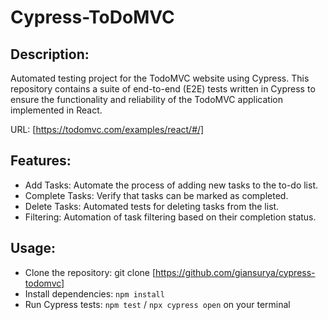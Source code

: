 # Cypress-ToDoMVC

## Description:
Automated testing project for the TodoMVC website using Cypress. This repository contains a suite of end-to-end (E2E) tests written in Cypress to ensure the functionality and reliability of the TodoMVC application implemented in React.

URL: [https://todomvc.com/examples/react/#/]

## Features:

- Add Tasks: Automate the process of adding new tasks to the to-do list.
- Complete Tasks: Verify that tasks can be marked as completed.
- Delete Tasks: Automated tests for deleting tasks from the list.
- Filtering: Automation of task filtering based on their completion status.

## Usage:

- Clone the repository: git clone [https://github.com/giansurya/cypress-todomvc]
- Install dependencies: `npm install`
- Run Cypress tests: `npm test` / `npx cypress open` on your terminal
